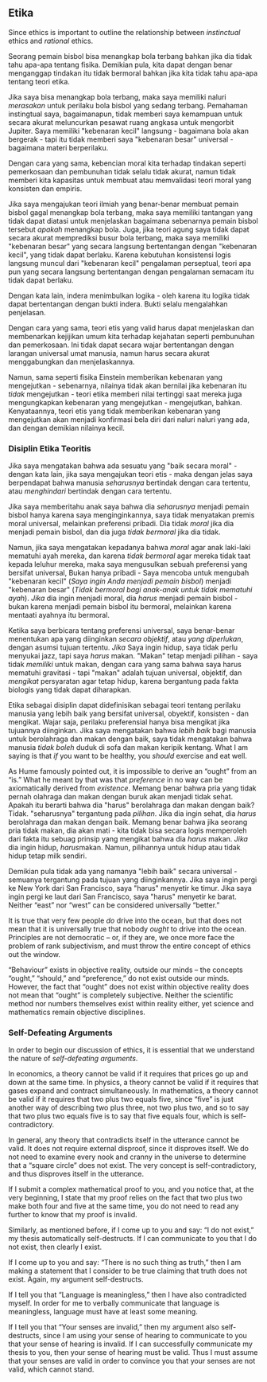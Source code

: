 ## Etika

Since ethics is important to outline the relationship between *instinctual* ethics and *rational* ethics.

Seorang pemain bisbol bisa menangkap bola terbang bahkan jika dia tidak tahu apa-apa tentang fisika. Demikian pula, kita dapat dengan benar menganggap tindakan itu tidak bermoral bahkan jika kita tidak tahu apa-apa tentang teori etika.

Jika saya bisa menangkap bola terbang, maka saya memiliki naluri *merasakan* untuk perilaku bola bisbol yang sedang terbang. Pemahaman instingtual saya, bagaimanapun, tidak memberi saya kemampuan untuk secara akurat meluncurkan pesawat ruang angkasa untuk mengorbit Jupiter. Saya memiliki "kebenaran kecil" langsung - bagaimana bola akan bergerak - tapi itu tidak memberi saya "kebenaran besar" universal - bagaimana materi berperilaku.

Dengan cara yang sama, kebencian moral kita terhadap tindakan seperti pemerkosaan dan pembunuhan tidak selalu tidak akurat, namun tidak memberi kita kapasitas untuk membuat atau memvalidasi teori moral yang konsisten dan empiris.

Jika saya mengajukan teori ilmiah yang benar-benar membuat pemain bisbol gagal menangkap bola terbang, maka saya memiliki tantangan yang tidak dapat diatasi untuk menjelaskan bagaimana sebenarnya pemain bisbol tersebut *apakah* menangkap bola. Juga, jika teori agung saya tidak dapat secara akurat memprediksi busur bola terbang, maka saya memiliki "kebenaran besar" yang secara langsung bertentangan dengan "kebenaran kecil", yang tidak dapat berlaku. Karena kebutuhan konsistensi logis langsung muncul dari "kebenaran kecil" pengalaman perseptual, teori apa pun yang secara langsung bertentangan dengan pengalaman semacam itu tidak dapat berlaku.

Dengan kata lain, indera menimbulkan logika - oleh karena itu logika tidak dapat bertentangan dengan bukti indera. Bukti selalu mengalahkan penjelasan.

Dengan cara yang sama, teori etis yang valid harus dapat menjelaskan dan membenarkan kejijikan umum kita terhadap kejahatan seperti pembunuhan dan pemerkosaan. Ini tidak dapat secara wajar bertentangan dengan larangan universal umat manusia, namun harus secara akurat menggabungkan dan menjelaskannya.

Namun, sama seperti fisika Einstein memberikan kebenaran yang mengejutkan - sebenarnya, nilainya tidak akan bernilai jika kebenaran itu *tidak* mengejutkan - teori etika memberi nilai tertinggi saat mereka juga mengungkapkan kebenaran yang mengejutkan - mengejutkan, bahkan. Kenyataannya, teori etis yang tidak memberikan kebenaran yang mengejutkan akan menjadi konfirmasi bela diri dari naluri naluri yang ada, dan dengan demikian nilainya kecil.

### Disiplin Etika Teoritis

Jika saya mengatakan bahwa ada sesuatu yang "baik secara moral" - dengan kata lain, jika saya mengajukan teori etis - maka dengan jelas saya berpendapat bahwa manusia *seharusnya* bertindak dengan cara tertentu, atau *menghindari* bertindak dengan cara tertentu.

Jika saya memberitahu anak saya bahwa dia *seharusnya* menjadi pemain bisbol hanya karena saya menginginkannya, saya tidak menyatakan premis moral universal, melainkan preferensi pribadi. Dia tidak *moral* jika dia menjadi pemain bisbol, dan dia juga *tidak bermoral* jika dia tidak.

Namun, jika saya mengatakan kepadanya bahwa *moral* agar anak laki-laki mematuhi ayah mereka, dan karena *tidak bermoral* agar mereka tidak taat kepada leluhur mereka, maka saya mengusulkan sebuah preferensi yang bersifat universal, Bukan hanya pribadi - Saya mencoba untuk mengubah "kebenaran kecil" (*Saya ingin Anda menjadi pemain bisbol*) menjadi "kebenaran besar" (*Tidak bermoral bagi anak-anak untuk tidak mematuhi ayah*). *Jika* dia ingin menjadi moral, dia *harus* menjadi pemain bisbol - bukan karena menjadi pemain bisbol itu bermoral, melainkan karena mentaati ayahnya itu bermoral.

Ketika saya berbicara tentang preferensi universal, saya benar-benar menentukan apa yang diinginkan *secara objektif*, atau *yang diperlukan*, dengan asumsi tujuan tertentu. *Jika* Saya ingin hidup, saya tidak perlu menyukai jazz, tapi saya *harus* makan. "Makan" tetap menjadi pilihan - saya tidak *memiliki* untuk makan, dengan cara yang sama bahwa saya harus mematuhi gravitasi - tapi "makan" adalah tujuan universal, objektif, dan *mengikat* persyaratan agar tetap hidup, karena bergantung pada fakta biologis yang tidak dapat diharapkan.

Etika sebagai disiplin dapat didefinisikan sebagai teori tentang perilaku manusia yang lebih baik yang bersifat universal, obyektif, konsisten - dan mengikat. Wajar saja, perilaku preferensial hanya bisa mengikat jika tujuannya diinginkan. Jika saya mengatakan bahwa *lebih baik* bagi manusia untuk berolahraga dan makan dengan baik, saya tidak mengatakan bahwa manusia *tidak boleh* duduk di sofa dan makan keripik kentang. What I am saying is that *if* you want to be healthy, you *should* exercise and eat well.

As Hume famously pointed out, it is impossible to derive an “ought” from an “is.” What he meant by that was that *preference* in no way can be axiomatically derived from *existence*. Memang benar bahwa pria yang tidak pernah olahraga dan makan dengan buruk akan menjadi tidak sehat. Apakah itu berarti bahwa dia "harus" berolahraga dan makan dengan baik? Tidak. "seharusnya" tergantung pada *pilihan*. Jika dia ingin sehat, dia *harus* berolahraga dan makan dengan baik. Memang benar bahwa jika seorang pria tidak makan, dia akan mati - kita tidak bisa secara logis memperoleh dari fakta itu sebuag prinsip yang mengikat bahwa dia *harus* makan. *Jika* dia ingin hidup, *harus*makan. Namun, pilihannya untuk hidup atau tidak hidup tetap milk sendiri.

Demikian pula tidak ada yang namanya "lebih baik" secara universal - semuanya tergantung pada tujuan yang diinginkannya. Jika saya ingin pergi ke New York dari San Francisco, saya "harus" menyetir ke timur. Jika saya ingin pergi ke laut dari San Francisco, saya "harus" menyetir ke barat. Neither “east” nor “west” can be considered universally “better.”

It is true that very few people *do* drive into the ocean, but that does not mean that it is universally true that nobody *ought* to drive into the ocean. Principles are not democratic – or, if they are, we once more face the problem of rank subjectivism, and must throw the entire concept of ethics out the window.

“Behaviour” exists in objective reality, outside our minds – the concepts “ought,” “should,” and “preference,” do not exist outside our minds. However, the fact that “ought” does not exist within objective reality does not mean that “ought” is completely subjective. Neither the scientific method nor numbers themselves exist within reality either, yet science and mathematics remain objective disciplines.

### Self-Defeating Arguments

In order to begin our discussion of ethics, it is essential that we understand the nature of *self-defeating arguments*.

In economics, a theory cannot be valid if it requires that prices go up and down at the same time. In physics, a theory cannot be valid if it requires that gases expand and contract simultaneously. In mathematics, a theory cannot be valid if it requires that two plus two equals five, since “five” is just another way of describing two plus three, not two plus two, and so to say that two plus two equals five is to say that five equals four, which is self-contradictory.

In general, any theory that contradicts itself in the utterance cannot be valid. It does not require external disproof, since it disproves itself. We do not need to examine every nook and cranny in the universe to determine that a “square circle” does not exist. The very concept is self-contradictory, and thus disproves itself in the utterance.

If I submit a complex mathematical proof to you, and you notice that, at the very beginning, I state that my proof relies on the fact that two plus two make both four and five at the same time, you do not need to read any further to know that my proof is invalid.

Similarly, as mentioned before, if I come up to you and say: “I do not exist,” my thesis automatically self-destructs. If I can communicate to you that I do not exist, then clearly I exist.

If I come up to you and say: “There is no such thing as truth,” then I am making a statement that I consider to be true claiming that truth does not exist. Again, my argument self-destructs.

If I tell you that “Language is meaningless,” then I have also contradicted myself. In order for me to verbally communicate that language is meaningless, language must have at least some meaning.

If I tell you that “Your senses are invalid,” then my argument also self-destructs, since I am using your sense of hearing to communicate to you that your sense of hearing is invalid. If I can successfully communicate my thesis to you, then your sense of hearing must be valid. Thus I must assume that your senses are valid in order to convince you that your senses are not valid, which cannot stand.